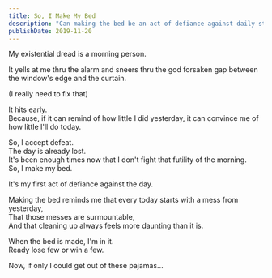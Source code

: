 ```yaml
---
title: So, I Make My Bed
description: "Can making the bed be an act of defiance against daily struggles? Discover the power of this simple routine in overcoming the daunting messes from yesterday."
publishDate: 2019-11-20
---
```


My existential dread is a morning person.

It yells at me thru the alarm and sneers thru the god forsaken gap between the window's edge and the curtain.

(I really need to fix that)

It hits early.  
Because, if it can remind of how little I did yesterday, it can convince me of how little I'll do today.

So, I accept defeat.  
The day is already lost.  
It's been enough times now that I don't fight that futility of the morning.  
So, I make my bed.

It's my first act of defiance against the day.

Making the bed reminds me that every today starts with a mess from yesterday,  
That those messes are surmountable,  
And that cleaning up always feels more daunting than it is.

When the bed is made, I'm in it.  
Ready lose few or win a few.

Now, if only I could get out of these pajamas...
